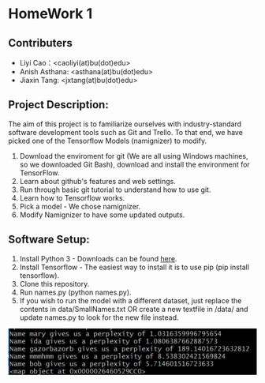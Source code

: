 # HomeWork 1
## Contributers
* Liyi Cao：<caoliyi(at)bu(dot)edu>
* Anish Asthana: <asthana(at)bu(dot)edu>
* Jiaxin Tang: <jxtang(at)bu(dot)edu>

## Project Description:
The aim of this project is to familiarize ourselves with industry-standard software development tools such as Git and Trello. To that end, we have picked one of the Tensorflow Models (namignizer) to modify. 
1. Download the enviroment for git (We are all using Windows machines, so we downloaded Git Bash), download and install the environment for TensorFlow.
2. Learn about github's features and web settings.
3. Run through basic git tutorial to understand how to use git.
4. Learn how to Tensorflow works.
5. Pick a model - We chose namignizer.
6. Modify Namignizer to have some updated outputs. 

## Software Setup:
1. Install Python 3 - Downloads can be found [here](https://www.python.org/downloads/).
2. Install Tensorflow - The easiest way to install it is to use pip (pip install tensorflow).
3. Clone this repository.
4. Run names.py (python names.py).
5. If you wish to run the model with a different dataset, just replace the contents in data/SmallNames.txt OR create a new textfile in /data/ and update names.py to look for the new file instead.

![image](https://github.com/caoliyi/EC601HW/blob/adding_software_instruction/namignizer/Output_screenshot.png)
